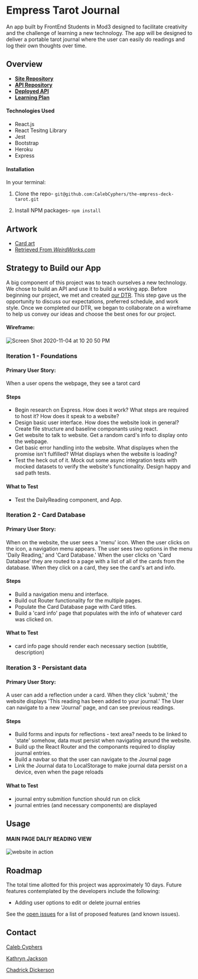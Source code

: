 # Empress Tarot Journal
An app built by FrontEnd Students in Mod3 designed to facilitate creativity and the challenge of learning a new technology. The app will be designed to deliver a portable tarot journal where the user can easily do readings and log their own thoughts over time.

## Overview

- **[Site Repository](https://github.com/CalebCyphers/the-empress-deck-tarot)**
- **[API Repository](https://github.com/kathrynljackson/empress-tarot-api)**
- **[Deployed API](https://empress-tarot-api.herokuapp.com/cards)**
- **[Learning Plan](https://github.com/CalebCyphers/the-empress-deck-tarot/milestone/3)**

#### Technologies Used

* React.js
* React Tesitng Library
* Jest
* Bootstrap
* Heroku
* Express

#### Installation
In your terminal:
1. Clone the repo-
`git@github.com:CalebCyphers/the-empress-deck-tarot.git`

2. Install NPM packages- `npm install`

## Artwork
- [Card art](https://imgur.com/a/4tylJME)
- [Retrieved From _WeirdWorks.com_](https://weird.works/peculiar-products/adventurers-tarot-empress-deck)


## Strategy to Build our App

A big component of this project was to teach ourselves a new technology. We chose to build an API and use it to build a working app. Before beginning our project, we met and created [our DTR](https://docs.google.com/document/d/1u0vh6wgpC_LHcpd9ImehJk20vpEHG_Pr5gLici4ajzo/edit?usp=sharing). This step gave us the opportunity to discuss our expectations, preferred schedule, and work style. Once we completed our DTR, we began to collaborate on a wireframe to help us convey our ideas and choose the best ones for our project. 

#### Wireframe: 
![Screen Shot 2020-11-04 at 10 20 50 PM](https://user-images.githubusercontent.com/65988644/98193797-3d4c1700-1edb-11eb-9ee8-dd4319830adb.png)

### Iteration 1 - Foundations

#### Primary User Story: 

When a user opens the webpage, they see a tarot card 

#### Steps

- Begin research on Express. How does it work? What steps are required to host it? How does it speak to a website?
- Design basic user interface. How does the website look in general? Create file structure and baseline componants using react. 
- Get website to talk to website. Get a random card's info to display onto the webpage.
- Get basic error handling into the website. What displayes when the promise isn't fulfilled? WHat displays when the website is loading? 
- Test the heck out of it. Mock out some async integration tests with mocked datasets to verify the website's functionality. Design happy and sad path tests.

#### What to Test

- Test the DailyReading component, and App.

### Iteration 2 - Card Database

#### Primary User Story:

When on the website, the user sees a 'menu' icon. When the user clicks on the icon, a navigation menu appears. The user sees two options in the menu 'Daily Reading,' and 'Card Database.' When the user clicks on 'Card Database' they are routed to a page with a list of all of the cards from the database. When they click on a card, they see the card's art and info.

#### Steps

- Build a navigation menu and interface.
- Build out Router functionality for the multiple pages.
- Populate the Card Database page with Card titles.
- Build a 'card info' page that populates with the info of whatever card was clicked on. 

#### What to Test

- card info page should render each necessary section (subtitle, description)

### Iteration 3 - Persistant data

#### Primary User Story:

A user can add a reflection under a card. When they click 'submit,' the website displays 'This reading has been added to your journal.' The User can navigate to a new 'Journal' page, and can see previous readings.

#### Steps

- Build forms and inputs for reflections - text area? needs to be linked to 'state' somehow, data must persist when navigating around the website.
- Build up the React Router and the componants required to display journal entries. 
- Build a navbar so that the user can navigate to the Journal page
- Link the Journal data to LocalStorage to make journal data persist on a device, even when the page reloads

#### What to Test

- journal entry submition function should run on click 
- journal entries (and necessary components) are displayed 

## Usage
#### MAIN PAGE DALIY READING VIEW
![website in action](https://imgur.com/lYdGF0p.gif)



## Roadmap

The total time allotted for this project was approximately 10 days. Future features contemplated by the developers include the following:

* Adding user options to edit or delete journal entries

See the [open issues](https://github.com/CalebCyphers/the-empress-deck-tarot/issues) for a list of proposed features (and known issues).

## Contact

 [Caleb Cyphers](https://github.com/CalebCybers)

 [Kathryn Jackson](https://github.com/kathrynljackson)

 [Chadrick Dickerson](https://github.com/chadrick-d-dev)
